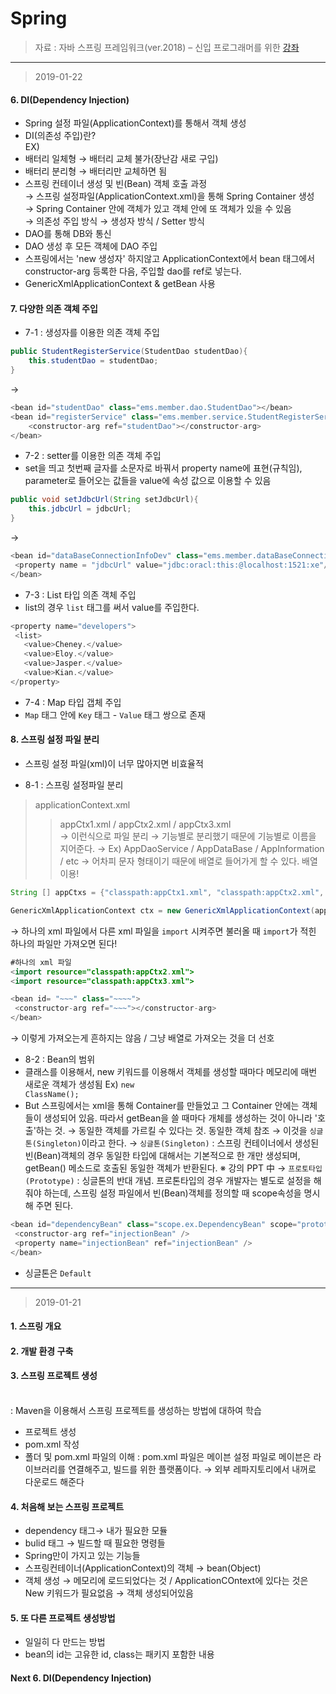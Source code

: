 Spring
====================

> 자료 : 자바 스프링 프레임워크(ver.2018) – 신입 프로그래머를 위한 [강좌](https://www.inflearn.com/course/%EC%8A%A4%ED%94%84%EB%A7%81-%ED%94%84%EB%A0%88%EC%9E%84%EC%9B%8C%ED%81%AC_renew/)<br>
-------

> 2019-01-22
#### 6. DI(Dependency Injection)
- Spring 설정 파일(ApplicationContext)를 통해서 객체 생성
- DI(의존성 주입)란? <br>
EX)
- 배터리 일체형 → 배터리 교체 불가(장난감 새로 구입) <br>
- 배터리 분리형 → 배터리만 교체하면 됨 <br>
- 스프링 컨테이너 생성 및 빈(Bean) 객체 호출 과정 <br>
→ 스프링 설정파일(ApplicationContext.xml)을 통해 Spring Container 생성<br>
→ Spring Container 안에 객체가 있고 객체 안에 또 객체가 있을 수 있음 <br>
→ 의존성 주입 방식 → 생성자 방식 / Setter 방식 <br> 
- DAO를 통해 DB와 통신
- DAO 생성 후 모든 객체에 DAO 주입
- 스프링에서는 'new 생성자' 하지않고 ApplicationContext에서 bean 태그에서 constructor-arg 등록한 다음, 주입할 dao를 ref로 넣는다.
- GenericXmlApplicationContext & getBean 사용
#### 7. 다양한 의존 객체 주입
- 7-1 : 생성자를 이용한 의존 객체 주입 <br>
```java
public StudentRegisterService(StudentDao studentDao){
	this.studentDao = studentDao;
}
```

→ <br>
```java
<bean id="studentDao" class="ems.member.dao.StudentDao"></bean>
<bean id="registerService" class="ems.member.service.StudentRegisterService">
	<constructor-arg ref="studentDao"></constructor-arg>
</bean>
```

- 7-2 : setter를 이용한 의존 객체 주입
- set을 띄고 첫번째 글자를 소문자로 바꿔서 property name에 표현(규칙임), parameter로 들어오는 값들을 value에 속성 값으로 이용할 수 있음

```java
public void setJdbcUrl(String setJdbcUrl){
	this.jdbcUrl = jdbcUrl;
}
```
→
```java
<bean id="dataBaseConnectionInfoDev" class="ems.member.dataBaseConnectionInfoDev">
 <property name = "jdbcUrl" value="jdbc:oracl:this:@localhost:1521:xe"/>
</bean>
```

- 7-3 : List 타입 의존 객체 주입
- list의 경우 <code>list</code> 태그를 써서 value를 주입한다.
```java
<property name="developers">
 <list>
   <value>Cheney.</value>
   <value>Eloy.</value>
   <value>Jasper.</value>
   <value>Kian.</value>
</property>
```

- 7-4 : Map 타입 갭체 주입
- <code>Map</code> 태그 안에 <code>Key</code> 태그 - <code>Value</code> 태그 쌍으로 존재

#### 8. 스프링 설정 파일 분리
- 스프링 설정 파일(xml)이 너무 많아지면 비효율적

- 8-1 : 스프링 설정파일 분리
> applicationContext.xml
>> appCtx1.xml / appCtx2.xml / appCtx3.xml <br>
→ 이런식으로 파일 분리
→ 기능별로 분리했기 때문에 기능별로 이름을 지어준다.
→ Ex) AppDaoService / AppDataBase / AppInformation / etc
→ 어차피 문자 형태이기 때문에 배열로 들어가게 할 수 있다. 배열 이용!
```java
String [] appCtxs = {"classpath:appCtx1.xml", "classpath:appCtx2.xml", "classpath:appCtx3.xml"};

GenericXmlApplicationContext ctx = new GenericXmlApplicationContext(appCtxs);
```
→ 하나의 xml 파일에서 다른 xml 파일을 <code>import</code> 시켜주면 불러올 때 <code>import</code>가 적힌 하나의 파일만 가져오면 된다!
```java
#하나의 xml 파일
<import resource="classpath:appCtx2.xml">
<import resource="classpath:appCtx3.xml">

<bean id= "~~~" class="~~~~">
 <constructor-arg ref="~~~"></constructor-arg>
</bean>
```
→ 이렇게 가져오는게 흔하지는 않음 / 그냥 배열로 가져오는 것을 더 선호


- 8-2 : Bean의 범위
- 클래스를 이용해서, new 키워드를 이용해서 객체를 생성할 때마다 메모리에 매번 새로운 객체가 생성됨 Ex) <code>new ClassName();</code>
- But 스프링에서는 xml을 통해 Container를 만들었고 그 Container 안에는 객체들이 생성되어 있음. 따라서 getBean을 쓸 때마다 개체를 생성하는 것이 아니라 '호출'하는 것. → 동일한 객체를 가르킬 수 있다는 것. 동일한 객체 참조
→ 이것을 <code>싱글톤(Singleton)</code>이라고 한다.
→ <code>싱글톤(Singleton)</code>
: 스프링 컨테이너에서 생성된 빈(Bean)객체의 경우 동일한 타입에 대해서는 기본적으로 한 개만 생성되며, getBean() 메소드로 호출된 동일한 객체가 반환된다. ※ 강의 PPT 中
→ <code>프로토타입(Prototype)</code>
: 싱글톤의 반대 개념. 프로톤타입의 경우 개발자는 별도로 설정을 해줘야 하는데, 스프링 설정 파일에서 빈(Bean)객체를 정의할 때 scope속성을 명시해 주면 된다.
```java
<bean id="dependencyBean" class="scope.ex.DependencyBean" scope="prototype">
 <constructor-arg ref="injectionBean" />
 <property name="injectionBean" ref="injectionBean" />
</bean>
```
- 싱글톤은 <code>Default</code>







-------
> 2019-01-21
#### 1. 스프링 개요
#### 2. 개발 환경 구축
#### 3. 스프링 프로젝트 생성 
<br/>: Maven을 이용해서 스프링 프로젝트를 생성하는 방법에 대하여 학습
- 프로젝트 생성
- pom.xml 작성
- 폴더 및 pom.xml 파일의 이해
: pom.xml 파일은 메이븐 설정 파일로 메이븐은 라이브러리를 연결해주고, 빌드를 위한 플랫폼이다. → 외부 레파지토리에서 내꺼로 다운로드 해준다
#### 4. 처음해 보는 스프링 프로젝트
- dependency 태그→ 내가 필요한 모듈
- bulid 태그 → 빌드할 때 필요한 명령들
- Spring만이 가지고 있는 기능들
- 스프링컨테이너(ApplicationContext)의 객체 → bean(Object)
- 객체 생성 → 메모리에 로드되었다는 것 / ApplicationCOntext에 있다는 것은 New 키워드가 필요없음 → 객체 생성되어있음
#### 5. 또 다른 프로젝트 생성방법
- 일일히 다 만드는 방법
- bean의 id는 고유한 id, class는 패키지 포함한 내용

#### Next 6. DI(Dependency Injection)